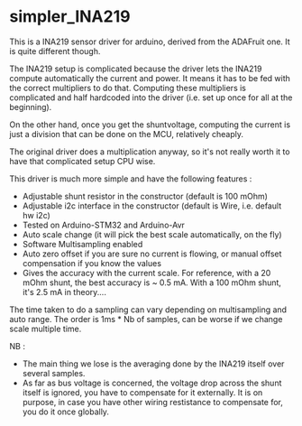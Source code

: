 simpler_INA219
===============

This is a INA219 sensor driver for arduino, derived from the ADAFruit one.
It is quite different though.

The INA219 setup is complicated because the driver lets the INA219 compute automatically the current and power.
It means it has to be fed with the correct multipliers to do that. Computing these multipliers is complicated
and half hardcoded into the driver (i.e. set up once for all at the beginning).

On the other hand, once you get the shuntvoltage, computing the current is just a division that can be
done on the MCU, relatively cheaply.

The original driver does a multiplication anyway, so it's not really worth it to have that  complicated setup CPU wise.

This driver is much more simple and have the following features :

* Adjustable shunt resistor in the constructor (default is 100 mOhm)
* Adjustable i2c interface in the constructor (default is Wire, i.e. default hw i2c)
* Tested on  Arduino-STM32 and Arduino-Avr
* Auto scale change (it will pick the best scale automatically, on the fly)
* Software Multisampling enabled
* Auto zero offset if you are sure no current is flowing, or manual offset compensation if you know the values
* Gives the accuracy with the current scale. For reference, with a 20 mOhm shunt, the best accuracy is ~ 0.5 mA. 
With a 100 mOhm shunt, it's 2.5 mA in theory....

The time taken to do a sampling can vary depending on multisampling and auto range.
The order is 1ms * Nb of samples, can be worse if we change scale multiple time. 

NB : 
* The main thing we lose is the averaging done by the INA219 itself over several samples.
* As far as bus voltage is concerned, the voltage drop across the shunt itself is ignored,  you have to compensate for it externally.
It is on purpose, in case you have other wiring restistance to compensate for, you do it once globally.
